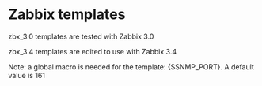 # Zabbix templates

zbx_3.0 templates are tested with Zabbix 3.0

zbx_3.4 templates are edited to use with Zabbix 3.4

Note: a global macro is needed for the template: {$SNMP_PORT}. A default value is 161

